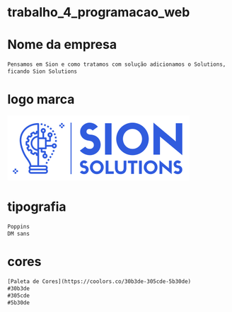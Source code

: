 # trabalho_4_programacao_web

# Nome da empresa
    Pensamos em Sion e como tratamos com solução adicionamos o Solutions, ficando Sion Solutions

# logo marca
![Sion Solutions](/assets/images/logo_marca_final.png "Logo marca")
# tipografia
    Poppins
    DM sans
# cores
    [Paleta de Cores](https://coolors.co/30b3de-305cde-5b30de)
    #30b3de
    #305cde
    #5b30de
